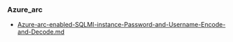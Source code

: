### Azure_arc

- [Azure-arc-enabled-SQLMI-instance-Password-and-Username-Encode-and-Decode.md](Azure-arc-enabled-SQLMI-instance-Password-and-Username-Encode-and-Decode.md) 

